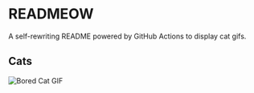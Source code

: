 # READMEOW

A self-rewriting README powered by GitHub Actions to display cat gifs.

## Cats

![Bored Cat GIF](https://media4.giphy.com/media/mlvseq9yvZhba/200.gif?cid=9acd02dadgi75eczr0s659g6kmor6p43ltrjejc8lkslhr08&ep=v1_gifs_search&rid=200.gif&ct=g)
